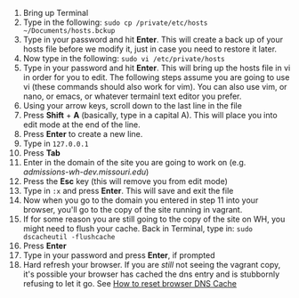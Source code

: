 1. Bring up Terminal
2. Type in the following: `sudo cp /private/etc/hosts ~/Documents/hosts.bckup`
3. Type in your password and hit **Enter**. This will create a back up of your hosts file before we modify it, just in case you need to restore it later.
4. Now type in the following: `sudo vi /etc/private/hosts`
5. Type in your password and hit **Enter**. This will bring up the hosts file in vi in order for you to edit. The following steps assume you are going to use vi (these commands should also work for vim).  You can also use vim, or nano, or emacs, or whatever termainl text editor you prefer.
6. Using your arrow keys, scroll down to the last line in the file 
7. Press **Shift** + **A** (basically, type in a capital A). This will place you into edit mode at the end of the line.
8. Press **Enter** to create a new line.
9. Type in `127.0.0.1`
10. Press **Tab**
11. Enter in the domain of the site you are going to work on (e.g. *admissions-wh-dev.missouri.edu*)
12. Press the **Esc** key (this will remove you from edit mode)
13. Type in `:x` and press **Enter**. This will save and exit the file
14. Now when you go to the domain you entered in step 11 into your browser, you'll go to the copy of the site running in vagrant. 
15. If for some reason you are still going to the copy of the site on WH, you might need to flush your cache.  Back in Terminal, type in: `sudo dscacheutil -flushcache` 
16. Press **Enter** 
17. Type in your password and press **Enter**, if prompted
18. Hard refresh your browser. If you are *still* not seeing the vagrant copy, it's possible your browser has cached the dns entry and is stubbornly refusing to let it go.  See [How to reset browser DNS Cache](How%20to%20flush%20browser%20DNS%20cache)
